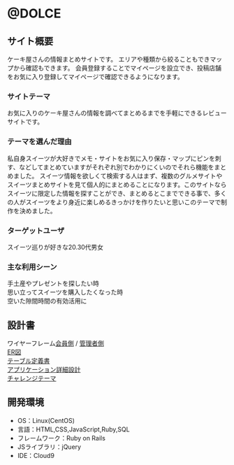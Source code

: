 # @DOLCE

## サイト概要
ケーキ屋さんの情報まとめサイトです。
エリアや種類から絞ることもできマップから確認もできます。
会員登録することでマイページを設立でき、投稿店舗をお気に入り登録してマイページで確認できるようになります。

### サイトテーマ
お気に入りのケーキ屋さんの情報を調べてまとめるまでを手軽にできるレビューサイトです。

### テーマを選んだ理由
私自身スイーツが大好きでメモ・サイトをお気に入り保存・マップにピンを刺す、などしてまとめていますがそれぞれ別でわかりにくいのでそれら機能をまとめました。
スイーツ情報を欲しくて検索する人はまず、複数のグルメサイトやスイーツまとめサイトを見て個人的にまとめることになります。このサイトならスイーツに限定した情報を探すことができ、まとめるとこまでできる事で、多くの人がスイーツをより身近に楽しめるきっかけを作りたいと思いこのテーマで制作を決めました。

### ターゲットユーザ
スイーツ巡りが好きな20.30代男女

### 主な利用シーン
手土産やプレゼントを探したい時<br>
思い立ってスイーツを購入したくなった時<br>
空いた隙間時間の有効活用に

## 設計書
ワイヤーフレーム[会員側](https://docs.google.com/presentation/d/1PmW2UaX96ipUV7zs3aJHHRKgi-0kX3rsFmlCPSEq3xQ/edit?usp=sharing) / 
[管理者側](https://docs.google.com/presentation/d/1vODdUPCynEvlCj_nAEIeqJ8e3bodDIcY_OY4juagr-A/edit?usp=sharing)<br>
[ER図](https://drive.google.com/file/d/18gG3WWLAsSfrmtuPzKTJaYObxISeVW5N/view?usp=sharing)<br>
[テーブル定義書](https://docs.google.com/spreadsheets/d/1gXt_O8GVXwj2GYjczl9xJEzlCYtNCsh1VMngn4sZSJY/edit?usp=sharing)<br>
[アプリケーション詳細設計](https://docs.google.com/spreadsheets/d/1A8ufK7MgL9mPkDmC7hk-fm7x6Gh0g6AlG6AiwDLhqbM/edit?usp=sharing) <br>
[チャレンジテーマ](https://docs.google.com/spreadsheets/d/1HJhnvABaKO40oqDQ__w2ikotALztzDuUY-lSwtLTRtY/edit?usp=sharing)

## 開発環境
- OS：Linux(CentOS)
- 言語：HTML,CSS,JavaScript,Ruby,SQL
- フレームワーク：Ruby on Rails
- JSライブラリ：jQuery
- IDE：Cloud9
